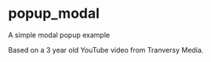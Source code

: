 # popup_modal
A simple modal popup example

Based on a 3 year old YouTube video from Tranversy Media.
